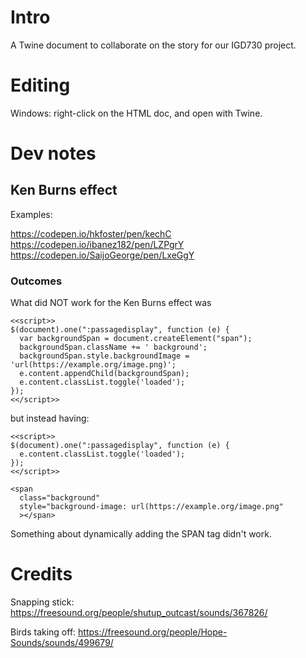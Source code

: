 # Intro

A Twine document to collaborate on the story for our IGD730 project.


# Editing

Windows: right-click on the HTML doc, and open with Twine.

# Dev notes

## Ken Burns effect

Examples:

https://codepen.io/hkfoster/pen/kechC
https://codepen.io/ibanez182/pen/LZPgrY
https://codepen.io/SaijoGeorge/pen/LxeGgY

### Outcomes

What did NOT work for the Ken Burns effect was

```
<<script>>
$(document).one(":passagedisplay", function (e) {
  var backgroundSpan = document.createElement("span");
  backgroundSpan.className += ' background';
  backgroundSpan.style.backgroundImage = 'url(https://example.org/image.png)';
  e.content.appendChild(backgroundSpan);
  e.content.classList.toggle('loaded');
});
<</script>>
```

but instead having:

```
<<script>>
$(document).one(":passagedisplay", function (e) {
  e.content.classList.toggle('loaded');
});
<</script>>

<span
  class="background"
  style="background-image: url(https://example.org/image.png"
  ></span>
```

Something about dynamically adding the SPAN tag didn't work.


# Credits

Snapping stick:
https://freesound.org/people/shutup_outcast/sounds/367826/

Birds taking off:
https://freesound.org/people/Hope-Sounds/sounds/499679/
